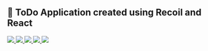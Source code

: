 ## 🦄 ToDo Application created using Recoil and React

<a href="https://github.com/saseungmin/Recoil_ToDo/actions?query=workflow%3ACI">
  <img src="https://img.shields.io/github/workflow/status/saseungmin/Recoil_ToDo/CI?label=CI&logo=GitHub&style=flat-square" />
</a>

<a href="https://github.com/saseungmin/Recoil_ToDo/actions?query=workflow%3ACD">
  <img src="https://img.shields.io/github/workflow/status/saseungmin/Recoil_ToDo/CI?label=build&logo=GitHub&style=flat-square" />
</a>

<a href="https://codecov.io/gh/saseungmin/Recoil_ToDo">
  <img src="https://codecov.io/gh/saseungmin/Recoil_ToDo/branch/main/graph/badge.svg?token=UAQ7YZZCA8"/>
</a>
    
<a href="https://github.com/saseungmin/Recoil_ToDo/issues">
  <img src="https://img.shields.io/github/issues/saseungmin/Recoil_ToDo?style=flat-square" />
</a>

<a href="https://github.com/saseungmin/Recoil_ToDo/blob/main/LICENSE"> 
  <img src="https://img.shields.io/github/license/saseungmin/Recoil_ToDo?style=flat-square">
</a>

